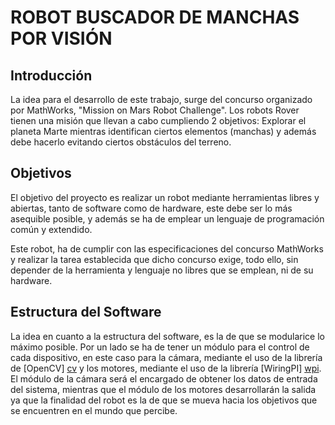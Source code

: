 # ROBOT BUSCADOR DE MANCHAS POR VISIÓN

## Introducción
La idea para el desarrollo de este trabajo, surge del concurso organizado por MathWorks, "Mission on Mars Robot Challenge". Los robots Rover tienen una misión que llevan a cabo cumpliendo 2 objetivos: Explorar el planeta Marte mientras identifican ciertos elementos (manchas) y además debe hacerlo evitando ciertos obstáculos del terreno.

## Objetivos
El objetivo del proyecto es realizar un robot mediante herramientas libres y abiertas, tanto de software como de hardware, este debe ser lo más asequible posible, y además se ha de emplear un lenguaje de programación común y extendido.

Este robot, ha de cumplir con las especificaciones del concurso MathWorks y realizar la tarea establecida que dicho concurso exige, todo ello, sin depender de la herramienta y lenguaje no libres que se emplean, ni de su hardware.

## Estructura del Software

La idea en cuanto a la estructura del software, es la de que se modularice lo máximo posible. Por un lado se ha de tener un módulo para el control de cada dispositivo, en este caso para la cámara, mediante el uso de la librería de [OpenCV] [cv] y los motores, mediante el uso de la librería [WiringPI] [wpi]. El módulo de la cámara será el encargado de obtener los datos de entrada del sistema, mientras que el módulo de los motores desarrollarán la salida ya que la finalidad del robot es la de que se mueva hacia los objetivos que se encuentren en el mundo que percibe.

















[//]: # (These are reference links used in the body of this note and get stripped out when the markdown processor does its job. There is no need to format nicely because it shouldn't be seen. Thanks SO - http://stackoverflow.com/questions/4823468/store-comments-in-markdown-syntax)


   [cv]: <http://opencv.org/>
   [wpi]: <http://wiringpi.com/>

